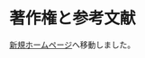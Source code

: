 # 著作権と参考文献

[新規ホームページ](https://hoshikagegmsupport.readthedocs.io/ja/latest/CopyrightAndBiblio/)へ移動しました。
